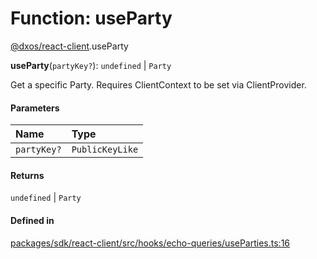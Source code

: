 # Function: useParty

[@dxos/react-client](../modules/dxos_react_client.md).useParty

**useParty**(`partyKey?`): `undefined` \| `Party`

Get a specific Party.
Requires ClientContext to be set via ClientProvider.

#### Parameters

| Name | Type |
| :------ | :------ |
| `partyKey?` | `PublicKeyLike` |

#### Returns

`undefined` \| `Party`

#### Defined in

[packages/sdk/react-client/src/hooks/echo-queries/useParties.ts:16](https://github.com/dxos/dxos/blob/db8188dae/packages/sdk/react-client/src/hooks/echo-queries/useParties.ts#L16)
